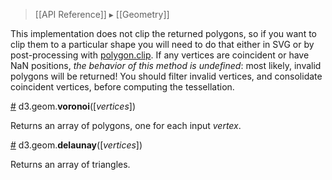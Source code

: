 > [[API Reference]] ▸ [[Geometry]]

This implementation does not clip the returned polygons, so if you want to clip them to a particular shape you will need to do that either in SVG or by post-processing with [polygon.clip](Polygon-Geom#wiki-clip). If any vertices are coincident or have NaN positions, *the behavior of this method is undefined*: most likely, invalid polygons will be returned! You should filter invalid vertices, and consolidate coincident vertices, before computing the tessellation.

<a name="voronoi" href="Voronoi-Geom#wiki-voronoi">#</a> d3.geom.<b>voronoi</b>([<i>vertices</i>])

Returns an array of polygons, one for each input *vertex*.

<a name="delaunay" href="Voronoi-Geom#wiki-delaunay">#</a> d3.geom.<b>delaunay</b>([<i>vertices</i>])

Returns an array of triangles.
